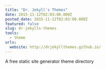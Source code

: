 ```yaml
---
title: "Dr. Jekyll's Themes"
date: 2015-11-12T02:03:00.000Z
posted_date: 2015-11-12T02:03:00.000Z
featured: false
slug: dr-jekylls-themes
tools:
  - theme
urls:
  website: http://drjekyllthemes.github.io/
---
```

A free static site generator theme directory
